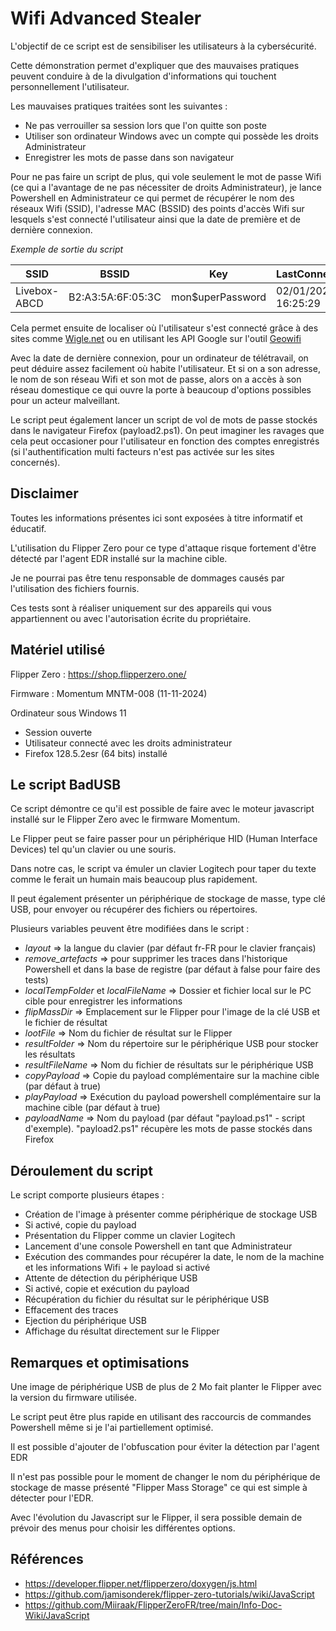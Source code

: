 # Wifi Advanced Stealer

L'objectif de ce script est de sensibiliser les utilisateurs à la cybersécurité.

Cette démonstration permet d'expliquer que des mauvaises pratiques peuvent conduire à de la divulgation d'informations qui touchent personnellement l'utilisateur.

Les mauvaises pratiques traitées sont les suivantes :
- Ne pas verrouiller sa session lors que l'on quitte son poste
- Utiliser son ordinateur Windows avec un compte qui possède les droits Administrateur
- Enregistrer les mots de passe dans son navigateur

Pour ne pas faire un script de plus, qui vole seulement le mot de passe Wifi (ce qui a l'avantage de ne pas nécessiter de droits Administrateur), je lance Powershell en Administrateur ce qui permet de récupérer le nom des réseaux Wifi (SSID), l'adresse MAC (BSSID) des points d'accès Wifi sur lesquels s'est connecté l'utilisateur ainsi que la date de première et de dernière connexion.

*Exemple de sortie du script*

| SSID |        BSSID |             Key |                       LastConnected |      FirstConnected |
| ---- |        ----- |            --- |                       ------------- |      -------------- |
| Livebox-ABCD | B2:A3:5A:6F:05:3C | mon$uperPassword |          02/01/2025 16:25:29 | 24/10/2024 12:32:08 |


Cela permet ensuite de localiser où l'utilisateur s'est connecté grâce à des sites comme [Wigle.net](https://wigle.net/) ou en utilisant les API Google sur l'outil [Geowifi](https://github.com/GONZOsint/geowifi)

Avec la date de dernière connexion, pour un ordinateur de télétravail, on peut déduire assez facilement où habite l'utilisateur.
Et si on a son adresse, le nom de son réseau Wifi et son mot de passe, alors on a accès à son réseau domestique ce qui ouvre la porte à beaucoup d'options possibles pour un acteur malveillant.

Le script peut également lancer un script de vol de mots de passe stockés dans le navigateur Firefox (payload2.ps1).
On peut imaginer les ravages que cela peut occasioner pour l'utilisateur en fonction des comptes enregistrés (si l'authentification multi facteurs n'est pas activée sur les sites concernés).


## Disclaimer

Toutes les informations présentes ici sont exposées à titre informatif et éducatif.

L'utilisation du Flipper Zero pour ce type d'attaque risque fortement d'être détecté par l'agent EDR installé sur la machine cible.

Je ne pourrai pas être tenu responsable de dommages causés par l'utilisation des fichiers fournis.

Ces tests sont à réaliser uniquement sur des appareils qui vous appartiennent ou avec l'autorisation écrite du propriétaire.


## Matériel utilisé

Flipper Zero : https://shop.flipperzero.one/

Firmware : Momentum MNTM-008 (11-11-2024)

Ordinateur sous Windows 11
- Session ouverte
- Utilisateur connecté avec les droits administrateur
- Firefox 128.5.2esr (64 bits) installé


## Le script BadUSB

Ce script démontre ce qu'il est possible de faire avec le moteur javascript installé sur le Flipper Zero avec le firmware Momentum.

Le Flipper peut se faire passer pour un périphérique HID (Human Interface Devices) tel qu'un clavier ou une souris.

Dans notre cas, le script va émuler un clavier Logitech pour taper du texte comme le ferait un humain mais beaucoup plus rapidement.

Il peut également présenter un périphérique de stockage de masse, type clé USB, pour envoyer ou récupérer des fichiers ou répertoires.


Plusieurs variables peuvent être modifiées dans le script :
- *layout* => la langue du clavier (par défaut fr-FR pour le clavier français)
- *remove_artefacts* => pour supprimer les traces dans l'historique Powershell et dans la base de registre (par défaut à false pour faire des tests)
- *localTempFolder* et *localFileName* => Dossier et fichier local sur le PC cible pour enregistrer les informations
- *flipMassDir* => Emplacement sur le Flipper pour l'image de la clé USB et le fichier de résultat
- *lootFile* => Nom du fichier de résultat sur le Flipper
- *resultFolder* => Nom du répertoire sur le périphérique USB pour stocker les résultats
- *resultFileName* => Nom du fichier de résultats sur le périphérique USB
- *copyPayload* => Copie du payload complémentaire sur la machine cible (par défaut à true)
- *playPayload* => Exécution du payload powershell complémentaire sur la machine cible (par défaut à true)
- *payloadName* => Nom du payload (par défaut "payload.ps1" - script d'exemple). "payload2.ps1" récupère les mots de passe stockés dans Firefox


## Déroulement du script

Le script comporte plusieurs étapes :
- Création de l'image à présenter comme périphérique de stockage USB
- Si activé, copie du payload
- Présentation du Flipper comme un clavier Logitech
- Lancement d'une console Powershell en tant que Administrateur
- Exécution des commandes pour récupérer la date, le nom de la machine et les informations Wifi + le payload si activé
- Attente de détection du périphérique USB
- Si activé, copie et exécution du payload
- Récupération du fichier du résultat sur le périphérique USB
- Effacement des traces
- Ejection du périphérique USB
- Affichage du résultat directement sur le Flipper


## Remarques et optimisations
Une image de périphérique USB de plus de 2 Mo fait planter le Flipper avec la version du firmware utilisée.

Le script peut être plus rapide en utilisant des raccourcis de commandes Powershell même si je l'ai partiellement optimisé.

Il est possible d'ajouter de l'obfuscation pour éviter la détection par l'agent EDR

Il n'est pas possible pour le moment de changer le nom du périphérique de stockage de masse présenté "Flipper Mass Storage" ce qui est simple à détecter pour l'EDR.

Avec l'évolution du Javascript sur le Flipper, il sera possible demain de prévoir des menus pour choisir les différentes options.


## Références
- https://developer.flipper.net/flipperzero/doxygen/js.html
- https://github.com/jamisonderek/flipper-zero-tutorials/wiki/JavaScript
- https://github.com/Miiraak/FlipperZeroFR/tree/main/Info-Doc-Wiki/JavaScript



